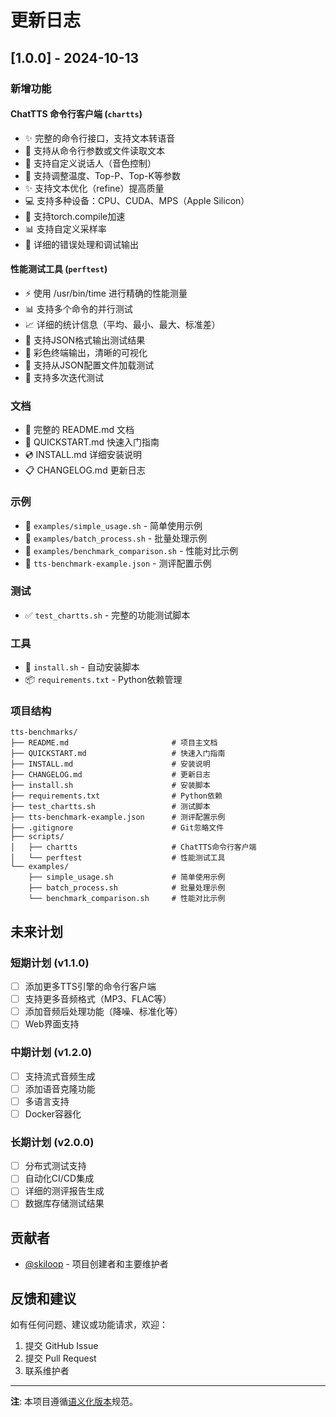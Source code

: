 # 更新日志

## [1.0.0] - 2024-10-13

### 新增功能

#### ChatTTS 命令行客户端 (`chartts`)
- ✨ 完整的命令行接口，支持文本转语音
- 📝 支持从命令行参数或文件读取文本
- 🎤 支持自定义说话人（音色控制）
- 🔧 支持调整温度、Top-P、Top-K等参数
- ✨ 支持文本优化（refine）提高质量
- 💻 支持多种设备：CPU、CUDA、MPS（Apple Silicon）
- 🚀 支持torch.compile加速
- 📊 支持自定义采样率
- 🐛 详细的错误处理和调试输出

#### 性能测试工具 (`perftest`)
- ⚡ 使用 /usr/bin/time 进行精确的性能测量
- 📊 支持多个命令的并行测试
- 📈 详细的统计信息（平均、最小、最大、标准差）
- 💾 支持JSON格式输出测试结果
- 🎨 彩色终端输出，清晰的可视化
- 📝 支持从JSON配置文件加载测试
- 🔄 支持多次迭代测试

### 文档

- 📖 完整的 README.md 文档
- 🚀 QUICKSTART.md 快速入门指南
- 💿 INSTALL.md 详细安装说明
- 📋 CHANGELOG.md 更新日志

### 示例

- 📁 `examples/simple_usage.sh` - 简单使用示例
- 📁 `examples/batch_process.sh` - 批量处理示例
- 📁 `examples/benchmark_comparison.sh` - 性能对比示例
- 📁 `tts-benchmark-example.json` - 测评配置示例

### 测试

- ✅ `test_chartts.sh` - 完整的功能测试脚本

### 工具

- 🔧 `install.sh` - 自动安装脚本
- 📦 `requirements.txt` - Python依赖管理

### 项目结构

```
tts-benchmarks/
├── README.md                       # 项目主文档
├── QUICKSTART.md                   # 快速入门指南
├── INSTALL.md                      # 安装说明
├── CHANGELOG.md                    # 更新日志
├── install.sh                      # 安装脚本
├── requirements.txt                # Python依赖
├── test_chartts.sh                 # 测试脚本
├── tts-benchmark-example.json      # 测评配置示例
├── .gitignore                      # Git忽略文件
├── scripts/
│   ├── chartts                     # ChatTTS命令行客户端
│   └── perftest                    # 性能测试工具
└── examples/
    ├── simple_usage.sh             # 简单使用示例
    ├── batch_process.sh            # 批量处理示例
    └── benchmark_comparison.sh     # 性能对比示例
```

## 未来计划

### 短期计划 (v1.1.0)
- [ ] 添加更多TTS引擎的命令行客户端
- [ ] 支持更多音频格式（MP3、FLAC等）
- [ ] 添加音频后处理功能（降噪、标准化等）
- [ ] Web界面支持

### 中期计划 (v1.2.0)
- [ ] 支持流式音频生成
- [ ] 添加语音克隆功能
- [ ] 多语言支持
- [ ] Docker容器化

### 长期计划 (v2.0.0)
- [ ] 分布式测试支持
- [ ] 自动化CI/CD集成
- [ ] 详细的测评报告生成
- [ ] 数据库存储测试结果

## 贡献者

- [@skiloop](https://github.com/skiloop) - 项目创建者和主要维护者

## 反馈和建议

如有任何问题、建议或功能请求，欢迎：
1. 提交 GitHub Issue
2. 提交 Pull Request
3. 联系维护者

---

**注**: 本项目遵循[语义化版本](https://semver.org/)规范。

